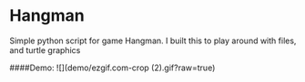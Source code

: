 # Hangman
Simple python script for game Hangman. I built this to play around with files, and turtle graphics

####Demo:
![](demo/ezgif.com-crop (2).gif?raw=true)
